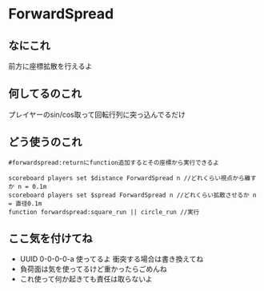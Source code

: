 # ForwardSpread

## なにこれ
前方に座標拡散を行えるよ

## 何してるのこれ
プレイヤーのsin/cos取って回転行列に突っ込んでるだけ

## どう使うのこれ
    #forwardspread:returnにfunction追加するとその座標から実行できるよ
    
    scoreboard players set $distance ForwardSpread n //どれくらい視点から離すか n = 0.1m
    scoreboard players set $spread ForwardSpread n //どれくらい拡散させるか n = 直径0.1m
    function forwardspread:square_run || circle_run //実行

## ここ気を付けてね
- UUID 0-0-0-0-a 使ってるよ 衝突する場合は書き換えてね
- 負荷面は気を使ってるけど重かったらごめんね
- これ使って何か起きても責任は取らないよ
